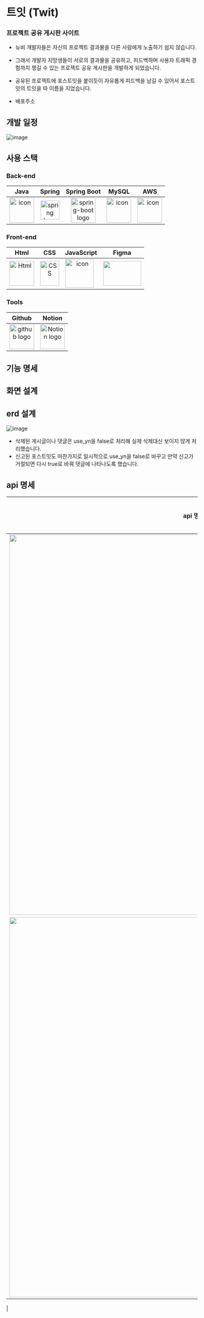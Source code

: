 # 트잇 (Twit)
###  프로젝트 공유 게시판 사이트
- 뉴비 개발자들은 자신의 프로젝트 결과물을 다른 사람에게 노출하기 쉽지 않습니다.
- 그래서 개발자 지망생들이 서로의 결과물을 공유하고, 피드백하며 사용자 트래픽 경험까지 챙길 수 있는 프로젝트 공유 게시판을 개발하게 되었습니다.
- 공유된 프로젝트에 포스트잇을 붙이듯이 자유롭게 피드백을 남길 수 있어서 포스트잇의 트잇을 따 이름을 지었습니다.

- 배포주소

## 개발 일정
![image](https://github.com/user-attachments/assets/1d37df8e-b473-42a3-b8ca-3a8c17caea4a)

## 사용 스택
### Back-end
|   Java   |   Spring   |   Spring Boot   |   MySQL   |   AWS   |
| :----------------------------------------------------------: | :----------------------------------------------------------: | :----------------------------------------------------------: | :----------------------------------------------------------: | :----------------------------------------------------------: |
| <div style="display: flex; align-items: flex-start;"><img src="https://techstack-generator.vercel.app/java-icon.svg" alt="icon" width="65" height="65" /></div> | <img alt="spring logo" src="https://www.vectorlogo.zone/logos/springio/springio-icon.svg" height="50" width="50" > | <img alt="spring-boot logo" src="https://t1.daumcdn.net/cfile/tistory/27034D4F58E660F616" width="65" height="65" > | <div style="display: flex; align-items: flex-start;"><img src="https://techstack-generator.vercel.app/mysql-icon.svg" alt="icon" width="65" height="65" /></div> | <div style="display: flex; align-items: flex-start;"><img src="https://techstack-generator.vercel.app/aws-icon.svg" alt="icon" width="65" height="65" /></div> |

### Front-end
|     Html     |     CSS     |     JavaScript     |     Figma     |  
| :----------------------------------------------------------: | :----------------------------------------------------------: | :----------------------------------------------------------: | :----------------------------------------------------------: | 
| <img alt="Html" src ="https://upload.wikimedia.org/wikipedia/commons/thumb/6/61/HTML5_logo_and_wordmark.svg/440px-HTML5_logo_and_wordmark.svg.png" width="65" height="65" /> | <div style="display: flex; align-items: flex-start;"><img src="https://user-images.githubusercontent.com/111227745/210204643-4c3d065c-59ec-481d-ac13-cea795730835.png" alt="CSS" width="50" height="65" /></div> | <div style="display: flex; align-items: flex-start;"><img src="https://techstack-generator.vercel.app/js-icon.svg" alt="icon" width="75" height="75" /></div> | <div style="display: flex; align-items: flex-start;"><img src="https://www.vectorlogo.zone/logos/figma/figma-icon.svg" width="100" height="65"/></div>  |

### Tools
| Github | Notion | 
| :--------: | :------: |
| <img alt="github logo" src="https://techstack-generator.vercel.app/github-icon.svg" width="65" height="65"> | <img alt="Notion logo" src="https://www.notion.so/cdn-cgi/image/format=auto,width=640,quality=100/front-static/shared/icons/notion-app-icon-3d.png" height="65" width="65"> |

## 기능 명세


## 화면 설계

## erd 설계
![image](https://github.com/user-attachments/assets/eb5c66c4-647d-4d2b-b45a-97f4c27e8824)

- 삭제된 게시글이나 댓글은 use_yn을 false로 처리해 실제 삭제대신 보이지 않게 처리했습니다.
- 신고된 포스트잇도 마찬가지로 일시적으로 use_yn을 false로 바꾸고 만약 신고가 거절되면 다시 true로 바꿔 댓글에 나타나도록 했습니다.

## api 명세
|                             api 명세 (1)                             |                          api 명세 (2)                          |
|:----------------------------------------------------------------:|:---------------------------------------------------------------:|
| <img src="https://github.com/user-attachments/assets/a5b24be9-85f8-4db1-b2f2-2407960079b0" style="width: 1000px">
 | <img src="https://github.com/user-attachments/assets/2a16ec45-74d7-47ee-8d05-a16890a460f8" style="width: 1000px">
 |

